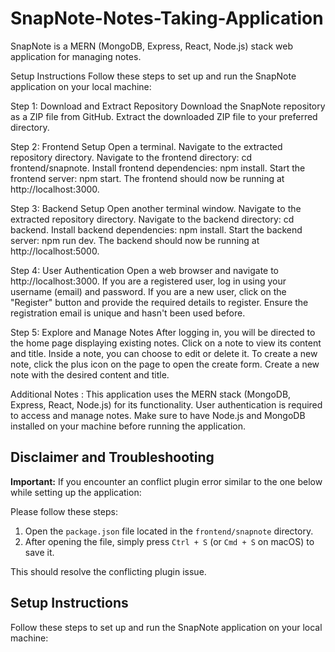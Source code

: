 # SnapNote-Notes-Taking-Application
SnapNote is a MERN (MongoDB, Express, React, Node.js) stack web application for managing notes.

Setup Instructions
Follow these steps to set up and run the SnapNote application on your local machine:

Step 1: Download and Extract Repository
Download the SnapNote repository as a ZIP file from GitHub.
Extract the downloaded ZIP file to your preferred directory.

Step 2: Frontend Setup
Open a terminal.
Navigate to the extracted repository directory.
Navigate to the frontend directory: cd frontend/snapnote.
Install frontend dependencies: npm install.
Start the frontend server: npm start.
The frontend should now be running at http://localhost:3000.

Step 3: Backend Setup
Open another terminal window.
Navigate to the extracted repository directory.
Navigate to the backend directory: cd backend.
Install backend dependencies: npm install.
Start the backend server: npm run dev.
The backend should now be running at http://localhost:5000.

Step 4: User Authentication
Open a web browser and navigate to http://localhost:3000.
If you are a registered user, log in using your username (email) and password.
If you are a new user, click on the "Register" button and provide the required details to register.
Ensure the registration email is unique and hasn't been used before.

Step 5: Explore and Manage Notes
After logging in, you will be directed to the home page displaying existing notes.
Click on a note to view its content and title.
Inside a note, you can choose to edit or delete it.
To create a new note, click the plus icon on the page to open the create form.
Create a new note with the desired content and title.

Additional Notes : 
This application uses the MERN stack (MongoDB, Express, React, Node.js) for its functionality.
User authentication is required to access and manage notes.
Make sure to have Node.js and MongoDB installed on your machine before running the application.

## Disclaimer and Troubleshooting

**Important:** If you encounter an conflict plugin error similar to the one below while setting up the application:

Please follow these steps:

1. Open the `package.json` file located in the `frontend/snapnote` directory.
2. After opening the file, simply press `Ctrl + S` (or `Cmd + S` on macOS) to save it.

This should resolve the conflicting plugin issue.

## Setup Instructions

Follow these steps to set up and run the SnapNote application on your local machine:
